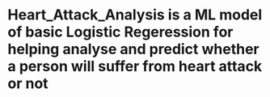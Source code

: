 # Heart_Attack_Analysis is a ML model of basic Logistic Regeression for helping analyse and predict whether a person will suffer from heart attack or not

